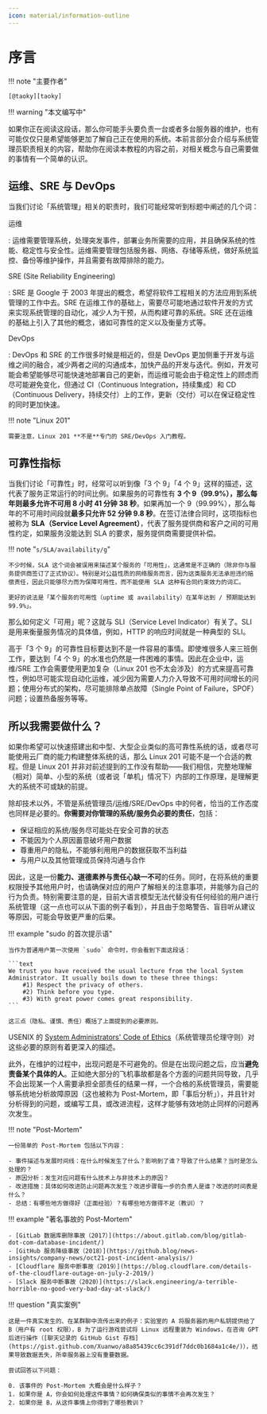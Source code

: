 ```yaml
---
icon: material/information-outline
---
```


# 序言

!!! note "主要作者"

    [@taoky][taoky]

!!! warning "本文编写中"

如果你正在阅读这段话，那么你可能手头要负责一台或者多台服务器的维护，也有可能仅仅只是希望能够更加了解自己正在使用的系统。本前言部分会介绍与系统管理员职责相关的内容，帮助你在阅读本教程的内容之前，对相关概念与自己需要做的事情有一个简单的认识。

## 运维、SRE 与 DevOps

当我们讨论「系统管理」相关的职责时，我们可能经常听到标题中阐述的几个词：

运维

:   运维需要管理系统，处理突发事件，部署业务所需要的应用，并且确保系统的性能、稳定性与安全性。运维需要管理包括服务器、网络、存储等系统，做好系统监控、备份等维护操作，并且需要有故障排除的能力。

SRE (Site Reliability Engineering)

:   SRE 是 Google 于 2003 年提出的概念，希望将软件工程相关的方法应用到系统管理的工作中去。SRE 在运维工作的基础上，需要尽可能地通过软件开发的方式来实现系统管理的自动化，减少人为干预，从而构建可靠的系统。SRE 还在运维的基础上引入了其他的概念，诸如可靠性的定义以及衡量方式等。

DevOps

:   DevOps 和 SRE 的工作很多时候是相近的，但是 DevOps 更加侧重于开发与运维之间的融合，减少两者之间的沟通成本，加快产品的开发与迭代。例如，开发可能会希望能够尽可能快速地部署自己的更新，而运维可能会由于稳定性上的顾虑而尽可能避免变化，但通过 CI（Continuous Integration，持续集成）和 CD（Continuous Delivery，持续交付）上的工作，更新（交付）可以在保证稳定性的同时更加快速。

!!! note "Linux 201"

    需要注意，Linux 201 **不是**专门的 SRE/DevOps 入门教程。

## 可靠性指标

当我们讨论「可靠性」时，经常可以听到像「3 个 9」「4 个 9」这样的描述，这代表了服务正常运行的时间比例。如果服务的可靠性有 **3 个 9（99.9%），那么每年则最多允许不可用 8 小时 41 分钟 38 秒**。如果再加一个 9（99.99%），那么每年的不可用时间段就**最多只允许 52 分钟 9.8 秒**。在签订法律合同时，这项指标也被称为 **SLA（Service Level Agreement）**，代表了服务提供商和客户之间的可用性约定，如果服务没能达到 SLA 的要求，服务提供商需要提供补偿。

!!! note "`s/SLA/availability/g`"

    不少时候，SLA 这个词会被误用来描述某个服务的「可用性」，这通常是不正确的（除非你与服务提供商签订了正式协议）。特别是对公益性质的网络服务而言，因为这类服务无法承担违约赔偿责任，因此只能够尽力而为保障可用性，而不能使用 SLA 这种有合同约束效力的词汇。
    
    更好的说法是「某个服务的可用性（uptime 或 availability）在某年达到 / 预期能达到 99.9%」。

那么如何定义「可用」呢？这就与 SLI（Service Level Indicator）有关了。SLI 是用来衡量服务情况的具体值，例如，HTTP 的响应时间就是一种典型的 SLI。

高于「3 个 9」的可靠性目标要达到不是一件容易的事情。即使堆很多人来三班倒工作，要达到「4 个 9」的水准也仍然是一件困难的事情。因此在企业中，运维/SRE 工作会需要使用更加复杂（Linux 201 也不太会涉及）的方式来提高可靠性，例如尽可能实现自动化运维，减少因为需要人力介入导致不可用时间增长的问题；使用分布式的架构，尽可能排除单点故障（Single Point of Failure，SPOF）问题；设置热备服务等等。

## 所以我需要做什么？

如果你希望可以快速搭建出和中型、大型企业类似的高可靠性系统的话，或者尽可能使用云厂商的能力构建整体系统的话，那么 Linux 201 可能不是一个合适的教程。但是 Linux 201 并非对前述提到的工作没有帮助——我们相信，完整地理解（相对）简单、小型的系统（或者说「单机」情况下）内部的工作原理，是理解更大的系统不可或缺的前提。

除却技术以外，不管是系统管理员/运维/SRE/DevOps 中的何者，恰当的工作态度也同样是必要的。**你需要对你管理的系统/服务负必要的责任**，包括：

- 保证相应的系统/服务尽可能处在安全可靠的状态
- 不能因为个人原因蓄意破坏用户数据
- 尊重用户的隐私，不能够利用用户的数据获取不当利益
- 与用户以及其他管理成员保持沟通与合作

因此，这是一份**能力、道德素养与责任心缺一不可**的任务。同时，在将系统的重要权限授予其他用户时，也请确保对应的用户了解相关的注意事项，并能够为自己的行为负责。特别需要注意的是，目前大语言模型无法代替没有任何经验的用户进行系统管理（这一点也可以从下面的例子看到），并且由于忽略警告、盲目听从建议等原因，可能会导致更严重的后果。

!!! example "sudo 的首次提示语"

    当作为普通用户第一次使用 `sudo` 命令时，你会看到下面这段话：

    ```text
    We trust you have received the usual lecture from the local System
    Administrator. It usually boils down to these three things:
        #1) Respect the privacy of others.
        #2) Think before you type.
        #3) With great power comes great responsibility.
    ```

    这三点（隐私、谨慎、责任）概括了上面提到的必要原则。

USENIX 的 [System Administrators' Code of Ethics](https://www.usenix.org/system-administrators-code-ethics)（系统管理员伦理守则）对这些必要的原则有着更深入的描述。

此外，在维护的过程中，出现问题是不可避免的。但是在出现问题之后，应当**避免责备某个具体的人**。正如绝大部分的飞机事故都是各个方面的问题共同导致，几乎不会出现某一个人需要承担全部责任的结果一样，一个合格的系统管理员，需要能够系统地分析故障原因（这也被称为 Post-Mortem，即「事后分析」），并且针对分析得到的问题，或编写工具，或改进流程，这样才能够有效地防止同样的问题再次发生。

!!! note "Post-Mortem"

    一份简单的 Post-Mortem 包括以下内容：

    - 事件描述与发展时间线：在什么时候发生了什么？影响到了谁？导致了什么结果？当时是怎么处理的？
    - 原因分析：发生对应问题有什么技术上与非技术上的原因？
    - 改进措施：具体如何改进防止问题再次发生？改进步骤每一步的负责人是谁？改进的时间表是什么？
    - 总结：有哪些地方做得好（正面经验）？有哪些地方做得不足（教训）？

!!! example "著名事故的 Post-Mortem"

    - [GitLab 数据库删除事故（2017）](https://about.gitlab.com/blog/gitlab-dot-com-database-incident/)
    - [GitHub 服务降级事故（2018）](https://github.blog/news-insights/company-news/oct21-post-incident-analysis/)
    - [Cloudflare 服务中断事故（2019）](https://blog.cloudflare.com/details-of-the-cloudflare-outage-on-july-2-2019/)
    - [Slack 服务中断事故（2020）](https://slack.engineering/a-terrible-horrible-no-good-very-bad-day-at-slack/)

!!! question "真实案例"

    这是一件真实发生的、在某群聊中流传出来的例子：实验室的 A 将服务器的用户私钥提供给了 B（用户有 root 权限），B 为了运行游戏尝试将 Linux 远程重装为 Windows，在咨询 GPT 后进行操作（[聊天记录的 GitHub Gist 存档](https://gist.github.com/Xuanwo/a8a85439cc6c391df7ddc0b1684a1c4e/)），结果导致数据丢失，所幸服务器上没有重要数据。

    尝试回答以下问题：

    0. 该事件的 Post-Mortem 大概会是什么样子？
    1. 如果你是 A，你会如何处理这件事情？如何确保类似的事情不会再次发生？
    2. 如果你是 B，从这件事情上你得到了哪些教训？

